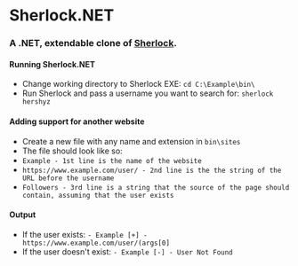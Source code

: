 <h1>Sherlock.NET</h1>
<h3>A .NET, extendable clone of <a href="https://github.com/sherlock-project/sherlock">Sherlock</a>.</h3>
<h4>Running Sherlock.NET</h4>
<ul>
  <li>Change working directory to Sherlock EXE: <code>cd C:\Example\bin\</code></li>
  <li>Run Sherlock and pass a username you want to search for: <code>sherlock hershyz</code></li>
</ul>
<h4>Adding support for another website</h4>
<ul>
  <li>Create a new file with any name and extension in <code>bin\sites</code></li>
  <li>The file should look like so:</li>
  <li><code>Example - 1st line is the name of the website</code></li>
  <li><code>https://www.example.com/user/ - 2nd line is the the string of the URL before the username</code></li>
  <li><code>Followers - 3rd line is a string that the source of the page should contain, assuming that the user exists</code></li>
</ul>
<h4>Output</h4>
<ul>
  <li>If the user exists: <code>- Example [+] - https://www.example.com/user/(args[0]</code></li>
  <li>If the user doesn't exist: <code>- Example [-] - User Not Found</code></li>
</ul>
